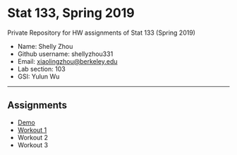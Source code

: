 # Stat 133, Spring 2019

Private Repository for HW assignments of Stat 133 (Spring 2019)

- Name: Shelly Zhou
- Github username: shellyzhou331
- Email: xiaolingzhou@berkeley.edu
- Lab section: 103
- GSI: Yulun Wu

-----

## Assignments

- [Demo](demo)
- [Workout 1](workout1)
- Workout 2
- Workout 3


